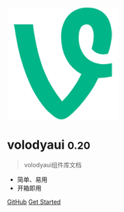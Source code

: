 <!-- _coverpage.md -->

![logo](logo.png)

# volodyaui <small>0.20</small>

> volodyaui组件库文档

- 简单、易用
- 开箱即用

[GitHub](https://www.npmjs.com/package/volodyaui)
[Get Started](README.md)